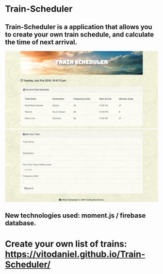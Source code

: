# Train-Scheduler
## Train-Scheduler is a application that allows you to create your own train schedule, and calculate the time of next arrival.
![](assets/images/screenshot.png)
![](assets/images/screenshot2.png)
## New technologies used: moment.js / firebase database.
# Create your own list of trains: https://vitodaniel.github.io/Train-Scheduler/
